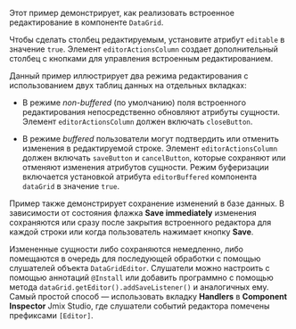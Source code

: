 Этот пример демонстрирует, как реализовать встроенное редактирование в компоненте `DataGrid`.

Чтобы сделать столбец редактируемым, установите атрибут `editable` в значение `true`. Элемент `editorActionsColumn` создает дополнительный столбец с кнопками для управления встроенным редактированием.

Данный пример иллюстрирует два режима редактирования с использованием двух таблиц данных на отдельных вкладках:

- В режиме _non-buffered_ (по умолчанию) поля встроенного редактирования непосредственно обновляют атрибуты сущности. Элемент `editorActionsColumn` должен включать `closeButton`.

- В режиме _buffered_ пользователи могут подтвердить или отменить изменения в редактируемой строке. Элемент `editorActionsColumn` должен включать `saveButton` и `cancelButton`, которые сохраняют или отменяют изменения атрибутов сущности. Режим буферизации включается установкой атрибута `editorBuffered` компонента `dataGrid` в значение `true`.

Пример также демонстрирует сохранение изменений в базе данных. В зависимости от состояния флажка **Save immediately** изменения сохраняются или сразу после закрытия встроенного редактора для каждой строки или когда пользователь нажимает кнопку **Save**.

Измененные сущности либо сохраняются немедленно, либо помещаются в очередь для последующей обработки с помощью слушателей объекта `DataGridEditor`. Слушатели можно настроить с помощью аннотаций `@Install` или добавить программно с помощью метода `dataGrid.getEditor().addSaveListener()` и аналогичных ему. Самый простой способ — использовать вкладку **Handlers** в **Component Inspector** Jmix Studio, где слушатели событий редактора помечены префиксами `[Editor]`.